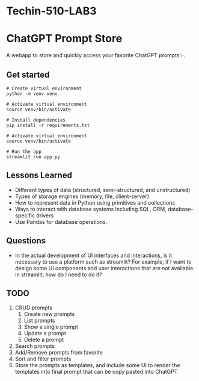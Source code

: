 # Techin-510-LAB3
# ChatGPT Prompt Store

A webapp to store and quickly access your favorite ChatGPT prompts✨.

## Get started
```
# Create virtual environment
python -m venv venv

# Activate virtual environment
source venv/bin/activate

# Install dependencies
pip install -r requirements.txt

# Activate virtual environment
source venv/bin/activate

# Run the app
streamlit run app.py
```

## Lessons Learned
- Different types of data (structured, semi-structured, and unstructured)
- Types of storage engines (memory, file, client-server)
- How to represent data in Python using primitives and collections
- Ways to interact with database systems including SQL, ORM, database-specific drivers
- Use Pandas for database operations.

## Questions
- In the actual development of UI interfaces and interactions, is it necessary to use a platform such as streamlit? For example, if I want to design some UI components and user interactions that are not available in streamlit, how do I need to do it?

## TODO
1. CRUD prompts
    1. Create new prompts
    2. List prompts
    3. Show a single prompt
    4. Update a prompt
    5. Delete a prompt
2. Search prompts
3. Add/Remove prompts from favorite
4. Sort and filter prompts
5. Store the prompts as templates, and include some UI to render the templates into final prompt that can be copy pasted into ChatGPT
